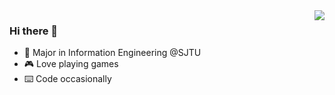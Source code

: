 <img align="right" src="https://github-readme-stats.vercel.app/api?username=lonelyotter&show_icons=true&theme=city_lights" />

### Hi there 👋

- 📖 Major in Information Engineering @SJTU
- 🎮 Love playing games
- ⌨️ Code occasionally
<!--

- 🔭 I’m currently working on ...
- 🌱 I’m currently learning ...
- 👯 I’m looking to collaborate on ...
- 🤔 I’m looking for help with ...
- 💬 Ask me about ...
- 📫 How to reach me: ...
- 😄 Pronouns: ...
- ⚡ Fun fact: ...
-->
